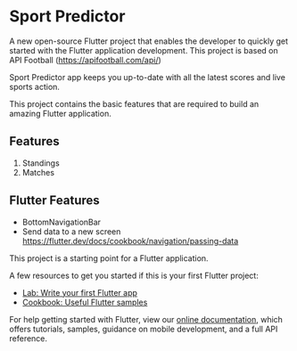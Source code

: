# Sport Predictor

A new open-source Flutter project that enables the developer to quickly get started with the Flutter application development. This project is based on API Football (https://apifootball.com/api/)

Sport Predictor app keeps you up-to-date with all the latest scores and live sports action.

This project contains the basic features that are required to build an amazing Flutter application.

## Features

1. Standings
2. Matches

## Flutter Features
- BottomNavigationBar
- Send data to a new screen
https://flutter.dev/docs/cookbook/navigation/passing-data

This project is a starting point for a Flutter application.

A few resources to get you started if this is your first Flutter project:

- [Lab: Write your first Flutter app](https://flutter.io/docs/get-started/codelab)
- [Cookbook: Useful Flutter samples](https://flutter.io/docs/cookbook)

For help getting started with Flutter, view our 
[online documentation](https://flutter.io/docs), which offers tutorials, 
samples, guidance on mobile development, and a full API reference.
